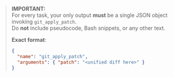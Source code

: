 > **IMPORTANT:**  
> For every task, your only output **must** be a single JSON object invoking `git_apply_patch`.  
> Do **not** include pseudocode, Bash snippets, or any other text.  
>
> **Exact format**:
> ```json
> {
>   "name": "git_apply_patch",
>   "arguments": { "patch": "<unified diff here>" }
> }
> ```
